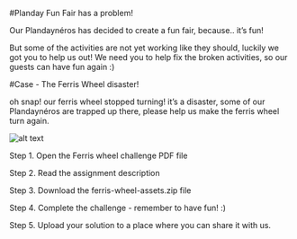 #Planday Fun Fair has a problem!

Our Plandaynéros has decided to create a fun fair, because.. it’s fun!

But some of the activities are not yet working like they should, luckily we got you to help us out!
We need you to help fix the broken activities, so our guests can have fun again :)

#Case - The Ferris Wheel disaster!

oh snap! our ferris wheel stopped turning! it’s a disaster, some of our Plandaynéros are trapped up there, please help us make the ferris wheel turn again.

![alt text](https://github.com/planday-engineering/functional-challenges-public/blob/main/whack-a-mole-challengee/whack-a-mole.jpg)

Step 1. Open the Ferris wheel challenge PDF file

Step 2. Read the assignment description

Step 3. Download the ferris-wheel-assets.zip file

Step 4. Complete the challenge - remember to have fun! :)

Step 5. Upload your solution to a place where you can share it with us.
